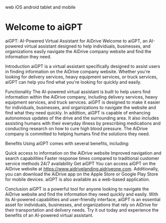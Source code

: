web iOS android tablet and mobile

# Welcome to aiGPT

aiGPT: AI-Powered Virtual Assistant for AiDrive
Welcome to aiGPT, an AI-powered virtual assistant designed to help individuals, businesses, and organizations easily navigate the AiDrive company website and find the information they need.

Introduction
aiGPT is a virtual assistant specifically designed to assist users in finding information on the AiDrive company website. Whether you're looking for delivery services, heavy equipment services, or truck services, aiGPT can help you find what you're looking for quickly and easily.

Functionality
The AI-powered virtual assistant is built to help users find information within the AiDrive company, including delivery services, heavy equipment services, and truck services. aiGPT is designed to make it easier for individuals, businesses, and organizations to navigate the website and find what they need quickly. In addition, aiGPT is capable of enhancing autonomous updates of the drive and the surrounding area. It also includes assisting humans with their everyday illness by prescribing medications and conducting research on how to cure high blood pressure. The AiDrive company is committed to helping humans find the solutions they need.

Benefits
Using aiGPT comes with several benefits, including:

Quick access to information on the AiDrive website
Improved navigation and search capabilities
Faster response times compared to traditional customer service methods
24/7 availability
Get aiGPT
You can access aiGPT on the AiDrive website at https://www.aidrivelanding.aidriveone.com. Additionally, you can download the AiDrive app on the Apple Store or Google Play Store for mobile devices. aiGPT is also available as a web-based application.

Conclusion
aiGPT is a powerful tool for anyone looking to navigate the AiDrive website and find the information they need quickly and easily. With its AI-powered capabilities and user-friendly interface, aiGPT is an essential asset for individuals, businesses, and organizations that rely on AiDrive for their transportation and delivery needs. Try it out today and experience the benefits of an AI-powered virtual assistant.
